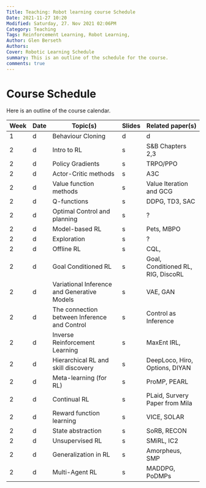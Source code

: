 ```yaml
---
Title: Teaching: Robot learning course Schedule
Date: 2021-11-27 10:20
Modified: Saturday, 27. Nov 2021 02:06PM 
Category: Teaching
Tags: Reinforcement Learning, Robot Learning, 
Author: Glen Berseth
Authors: 
Cover: Robotic Learning Schedule
summary: This is an outline of the schedule for the course.
comments: true
---
```


# Course Schedule

Here is an outline of the course calendar.



| **Week**  | **Date**  | **Topic(s)**  | **Slides**  | **Related paper(s)** |
|---|---|---|---|---|
| 1  | d | Behaviour Cloning  | d |  d |
| 2  | d | Intro to RL  | s  | S&B Chapters 2,3  |
| 2  | d | Policy Gradients  | s  | TRPO/PPO  |
| 2  | d | Actor-Critic methods  |  s |  A3C |
| 2  | d | Value function methods  | s  | Value Iteration and GCG  |
| 2  | d | Q-functions  | s  | DDPG, TD3, SAC  |
| 2  | d | Optimal Control and planning  | s  |  ? |
| 2  | d | Model-based RL  | s  | Pets, MBPO  |
| 2  | d | Exploration  | s  |  ? |
| 2  | d | Offline RL  | s  | CQL,   |
| 2  | d | Goal Conditioned RL  | s  | Goal, Conditioned RL, RIG, DiscoRL   |
| 2  | d | Variational Inference and Generative Models  | s  | VAE, GAN  |
| 2  | d | The connection between Inference and Control  | s  | Control as Inference  |
| 2  | d | Inverse Reinforcement Learning  | s  | MaxEnt IRL,   |
| 2  | d | Hierarchical RL and skill discovery  | s  |  DeepLoco, Hiro, Options, DIYAN |
| 2  | d | Meta-learning (for RL)  | s  | ProMP, PEARL  |
| 2  | d | Continual RL  | s  | PLaid, Survery Paper from Mila  |
| 2  | d | Reward function learning  | s  | VICE, SOLAR  |
| 2  | d | State abstraction  | s  | SoRB, RECON  |
| 2  | d | Unsupervised RL | s  |  SMiRL, IC2 |
| 2  | d | Generalization in RL  | s  | Amorpheus, SMP   |
| 2  | d | Multi-Agent RL  | s  | MADDPG, PoDMPs  |
